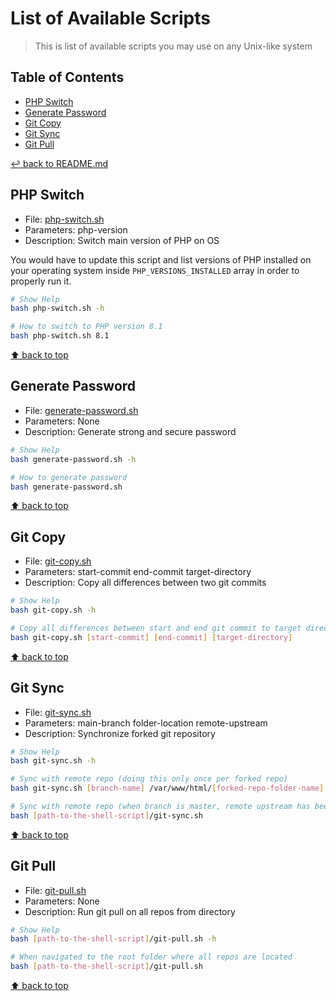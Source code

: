 # List of Available Scripts
> This is list of available scripts you may use on any Unix-like system

## Table of Contents

* [PHP Switch](#php-switch)
* [Generate Password](#generate-password)
* [Git Copy](#git-copy)
* [Git Sync](#git-sync)
* [Git Pull](#git-pull)

[↩ back to README.md](../README.md#shell-scripts)

## PHP Switch

* File: [php-switch.sh](php-switch.sh)
* Parameters: php-version
* Description: Switch main version of PHP on OS

You would have to update this script and list versions of PHP installed on your operating system inside `PHP_VERSIONS_INSTALLED` array in order to properly run it.

```bash
# Show Help
bash php-switch.sh -h

# How to switch to PHP version 8.1
bash php-switch.sh 8.1
```

[⬆ back to top](#table-of-contents)

## Generate Password

* File: [generate-password.sh](generate-password.sh)
* Parameters: None
* Description: Generate strong and secure password

```bash
# Show Help
bash generate-password.sh -h

# How to generate password
bash generate-password.sh
```

[⬆ back to top](#table-of-contents)

## Git Copy

* File: [git-copy.sh](git-copy.sh)
* Parameters: start-commit end-commit target-directory
* Description: Copy all differences between two git commits

```bash
# Show Help
bash git-copy.sh -h

# Copy all differences between start and end git commit to target directory
bash git-copy.sh [start-commit] [end-commit] [target-directory]
```

[⬆ back to top](#table-of-contents)

## Git Sync

* File: [git-sync.sh](git-sync.sh)
* Parameters: main-branch folder-location remote-upstream
* Description: Synchronize forked git repository

```bash
# Show Help
bash git-sync.sh -h

# Sync with remote repo (doing this only once per forked repo)
bash git-sync.sh [branch-name] /var/www/html/[forked-repo-folder-name] https://github.com/[username]/[repo-name]

# Sync with remote repo (when branch is master, remote upstream has been added and current directory chosen)
bash [path-to-the-shell-script]/git-sync.sh
```

[⬆ back to top](#table-of-contents)

## Git Pull

* File: [git-pull.sh](git-pull.sh)
* Parameters: None
* Description: Run git pull on all repos from directory

```bash
# Show Help
bash [path-to-the-shell-script]/git-pull.sh -h

# When navigated to the root folder where all repos are located
bash [path-to-the-shell-script]/git-pull.sh
```

[⬆ back to top](#table-of-contents)
